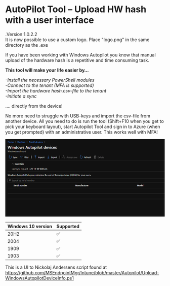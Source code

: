 # AutoPilot Tool – Upload HW hash with a user interface
.Version 1.0.2.2<br>
It is now possible to use a custom logo. Place "logo.png" in the same directory as the .exe

If you have been working with Windows Autopilot you know that manual upload of the hardware hash is a repetitive and time consuming task.

**This tool will make your life easier by…**

*-Install the necessary PowerShell modules*<br>
*-Connect to the tenant (MFA is supported)*<br>
*-Import the hardware hash.csv-file to the tenant*<br>
*-Initiate a sync*

…. directly from the device! 

No more need to struggle with USB-keys and import the csv-file from another device. All you need to do is run the tool (Shift+F10 when you get to pick your keyboard layout), start Autopilot Tool and sign in to Azure (when you get prompted) with an administrative user. This works well with MFA!

![alt text](https://github.com/NicklasAhlberg/AutopilotTool/blob/main/AutopilotTool.gif?raw=true)

| Windows 10 version | Supported |
| ------- | ------------------ |
| 20H2  | :white_check_mark: |
| 2004  | :white_check_mark: |
| 1909  | :white_check_mark: |
| 1903  | :white_check_mark: |

This is a UI to Nickolaj Andersens script found at<br>
https://github.com/MSEndpointMgr/Intune/blob/master/Autopilot/Upload-WindowsAutopilotDeviceInfo.ps1
